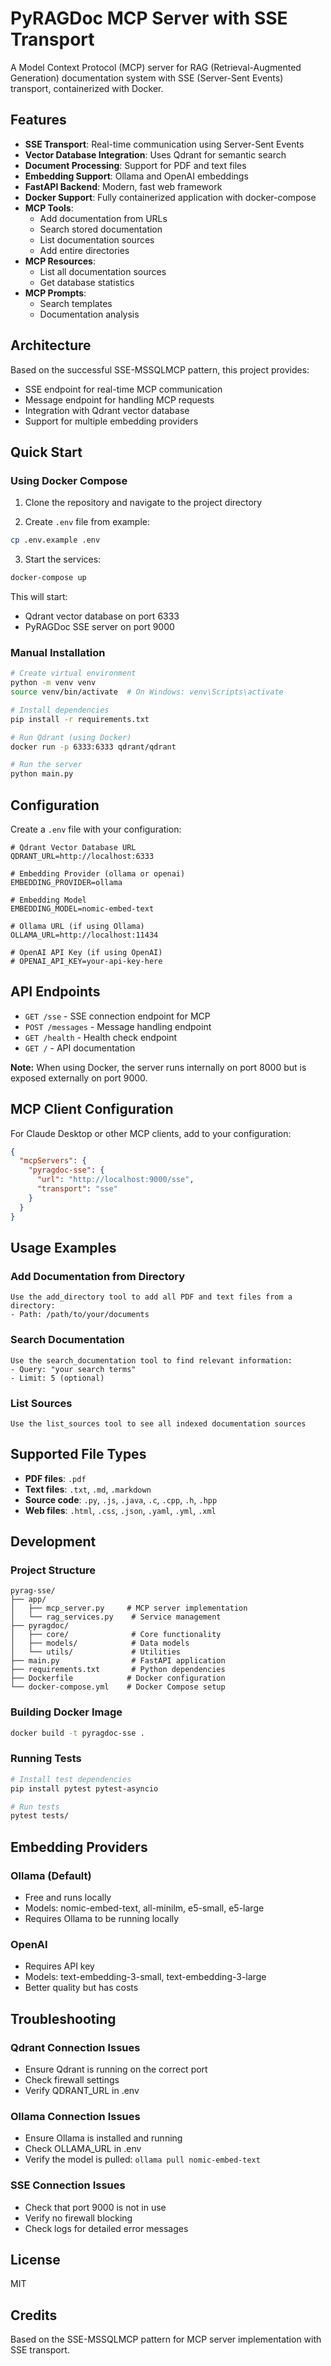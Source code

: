 # PyRAGDoc MCP Server with SSE Transport

A Model Context Protocol (MCP) server for RAG (Retrieval-Augmented Generation) documentation system with SSE (Server-Sent Events) transport, containerized with Docker.

## Features

- **SSE Transport**: Real-time communication using Server-Sent Events
- **Vector Database Integration**: Uses Qdrant for semantic search
- **Document Processing**: Support for PDF and text files
- **Embedding Support**: Ollama and OpenAI embeddings
- **FastAPI Backend**: Modern, fast web framework
- **Docker Support**: Fully containerized application with docker-compose
- **MCP Tools**: 
  - Add documentation from URLs
  - Search stored documentation
  - List documentation sources
  - Add entire directories
- **MCP Resources**:
  - List all documentation sources
  - Get database statistics
- **MCP Prompts**:
  - Search templates
  - Documentation analysis

## Architecture

Based on the successful SSE-MSSQLMCP pattern, this project provides:
- SSE endpoint for real-time MCP communication
- Message endpoint for handling MCP requests
- Integration with Qdrant vector database
- Support for multiple embedding providers

## Quick Start

### Using Docker Compose

1. Clone the repository and navigate to the project directory

2. Create `.env` file from example:
```bash
cp .env.example .env
```

3. Start the services:
```bash
docker-compose up
```

This will start:
- Qdrant vector database on port 6333
- PyRAGDoc SSE server on port 9000

### Manual Installation

```bash
# Create virtual environment
python -m venv venv
source venv/bin/activate  # On Windows: venv\Scripts\activate

# Install dependencies
pip install -r requirements.txt

# Run Qdrant (using Docker)
docker run -p 6333:6333 qdrant/qdrant

# Run the server
python main.py
```

## Configuration

Create a `.env` file with your configuration:

```env
# Qdrant Vector Database URL
QDRANT_URL=http://localhost:6333

# Embedding Provider (ollama or openai)
EMBEDDING_PROVIDER=ollama

# Embedding Model
EMBEDDING_MODEL=nomic-embed-text

# Ollama URL (if using Ollama)
OLLAMA_URL=http://localhost:11434

# OpenAI API Key (if using OpenAI)
# OPENAI_API_KEY=your-api-key-here
```

## API Endpoints

- `GET /sse` - SSE connection endpoint for MCP
- `POST /messages` - Message handling endpoint
- `GET /health` - Health check endpoint
- `GET /` - API documentation

**Note:** When using Docker, the server runs internally on port 8000 but is exposed externally on port 9000.

## MCP Client Configuration

For Claude Desktop or other MCP clients, add to your configuration:

```json
{
  "mcpServers": {
    "pyragdoc-sse": {
      "url": "http://localhost:9000/sse",
      "transport": "sse"
    }
  }
}
```

## Usage Examples

### Add Documentation from Directory
```
Use the add_directory tool to add all PDF and text files from a directory:
- Path: /path/to/your/documents
```

### Search Documentation
```
Use the search_documentation tool to find relevant information:
- Query: "your search terms"
- Limit: 5 (optional)
```

### List Sources
```
Use the list_sources tool to see all indexed documentation sources
```

## Supported File Types

- **PDF files**: `.pdf`
- **Text files**: `.txt`, `.md`, `.markdown`
- **Source code**: `.py`, `.js`, `.java`, `.c`, `.cpp`, `.h`, `.hpp`
- **Web files**: `.html`, `.css`, `.json`, `.yaml`, `.yml`, `.xml`

## Development

### Project Structure
```
pyrag-sse/
├── app/
│   ├── mcp_server.py     # MCP server implementation
│   └── rag_services.py    # Service management
├── pyragdoc/
│   ├── core/              # Core functionality
│   ├── models/            # Data models
│   └── utils/             # Utilities
├── main.py                # FastAPI application
├── requirements.txt       # Python dependencies
├── Dockerfile            # Docker configuration
└── docker-compose.yml    # Docker Compose setup
```

### Building Docker Image

```bash
docker build -t pyragdoc-sse .
```

### Running Tests

```bash
# Install test dependencies
pip install pytest pytest-asyncio

# Run tests
pytest tests/
```

## Embedding Providers

### Ollama (Default)
- Free and runs locally
- Models: nomic-embed-text, all-minilm, e5-small, e5-large
- Requires Ollama to be running locally

### OpenAI
- Requires API key
- Models: text-embedding-3-small, text-embedding-3-large
- Better quality but has costs

## Troubleshooting

### Qdrant Connection Issues
- Ensure Qdrant is running on the correct port
- Check firewall settings
- Verify QDRANT_URL in .env

### Ollama Connection Issues
- Ensure Ollama is installed and running
- Check OLLAMA_URL in .env
- Verify the model is pulled: `ollama pull nomic-embed-text`

### SSE Connection Issues
- Check that port 9000 is not in use
- Verify no firewall blocking
- Check logs for detailed error messages

## License

MIT

## Credits

Based on the SSE-MSSQLMCP pattern for MCP server implementation with SSE transport.
